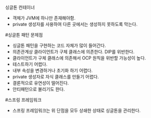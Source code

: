 싱글톤 컨테이너
- 객체가 JVM에 하나만 존재해야함.
- private 생성자를 사용하여 다른 곳에서는 생성하지 못하도록 막는다.


#싱글톤 패턴 문제점
- 싱글톤 패턴을 구현하는 코드 자체가 많이 들어간다.
- 의존관계상 클라이언트가 구체 클래스에 의존한다. DIP를 위반한다.
- 클라이언트가 구체 클래스에 의존해서 OCP 원칙을 위반할 가능성이 높다.
- 테스트하기 어렵다.
- 내부 속성을 변경하거나 초기화 하기 어렵다.
- private 생성자로 자식 클래스를 만들기 어렵다.
- 결론적으로 유연성이 떨어진다.
- 안티패턴으로 불리기도 한다.

#스프링 프레임워크
- 스프링 프레임워크는 위 단점을 모두 상쇄한 상태로 싱글톤을 관리한다.